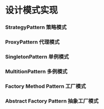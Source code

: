 # 设计模式实现

### StrategyPattern 策略模式

### ProxyPattern 代理模式

### SingletonPattern 单例模式

### MultitionPattern 多例模式

### Factory Method Pattern 工厂模式

### Abstract Factory Pattern 抽象工厂模式



